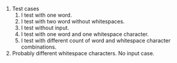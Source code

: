 1. Test cases
    1. I test with one word.
    2. I test with two word without whitespaces.
    3. I test without input.
    4. I test with one word and one whitespace character.
    5. I test with different count of word and whitespace character combinations.
2. Probably different whitespace characters. No input case.

